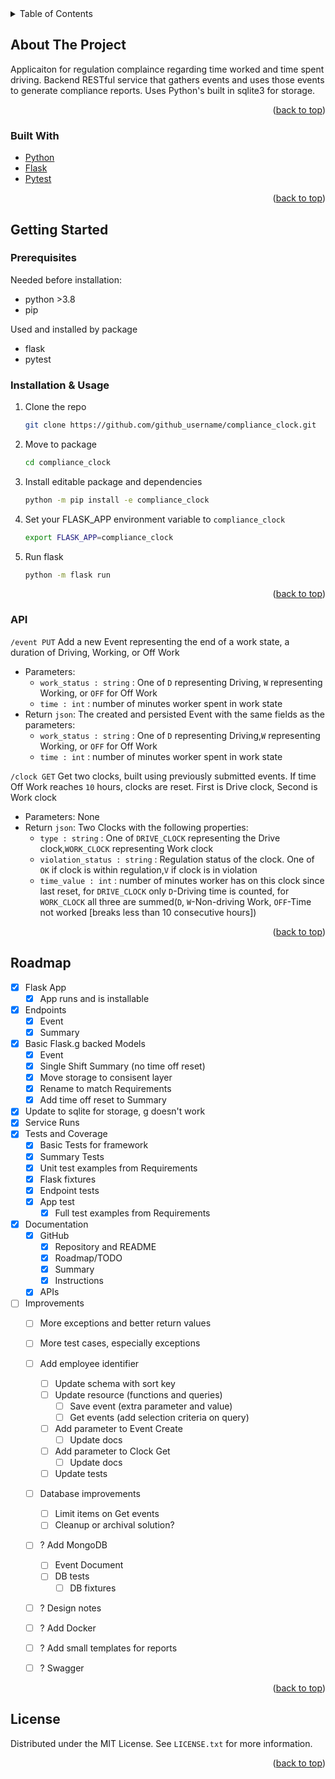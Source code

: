 <div id="top"></div>

<!-- TABLE OF CONTENTS -->
<details>
  <summary>Table of Contents</summary>
  <ol>
    <li>
      <a href="#about-the-project">About The Project</a>
      <ul>
        <li><a href="#built-with">Built With</a></li>
      </ul>
    </li>
    <li>
      <a href="#getting-started">Getting Started</a>
      <ul>
        <li><a href="#prerequisites">Prerequisites</a></li>
        <li><a href="#installation">Installation< & Usage/a></li>
        <li><a href="#api">API/a></li>
      </ul>
    </li>
    <li><a href="#roadmap">Roadmap</a></li>
    <li><a href="#license">License</a></li>
  </ol>
</details>



<!-- ABOUT THE PROJECT -->
## About The Project

Applicaiton for regulation complaince regarding time worked and time spent driving. Backend RESTful service that gathers events and uses those events to generate compliance reports. Uses Python's built in sqlite3 for storage.

<p align="right">(<a href="#top">back to top</a>)</p>


### Built With

* [Python](https://www.python.org/)
* [Flask](https://flask.palletsprojects.com/en/2.0.x/)
* [Pytest](https://docs.pytest.org/en/6.2.x/)

<p align="right">(<a href="#top">back to top</a>)</p>


<!-- GETTING STARTED -->
## Getting Started
### Prerequisites

Needed before installation:
* python >3.8
* pip

Used and installed by package
* flask
* pytest

### Installation & Usage

1. Clone the repo
   ```sh
   git clone https://github.com/github_username/compliance_clock.git
   ```
2. Move to package
   ```sh
   cd compliance_clock
   ```
3. Install editable package and dependencies
   ```sh
   python -m pip install -e compliance_clock
   ```
4. Set your FLASK_APP environment variable to `compliance_clock`
   ```sh
   export FLASK_APP=compliance_clock
   ```
4. Run flask
   ```sh
   python -m flask run
   ```

<p align="right">(<a href="#top">back to top</a>)</p>

### API

`/event PUT` Add a new Event representing the end of a work state, a duration of Driving, Working, or Off Work
* Parameters:
  * `work_status : string` : One of `D` representing Driving, `W` representing Working, or `OFF` for Off Work
  * `time : int` : number of minutes worker spent in work state
* Return `json`: The created and persisted Event with the same fields as the parameters:
  * `work_status : string` : One of `D` representing Driving,`W` representing Working, or `OFF` for Off Work
  * `time : int` : number of minutes worker spent in work state

`/clock GET` Get two clocks, built using previously submitted events. If time Off Work reaches `10` hours, clocks are reset. First is Drive clock, Second is Work clock
* Parameters: None
* Return `json`: Two Clocks with the following properties:
  * `type : string` : One of `DRIVE_CLOCK` representing the Drive clock,`WORK_CLOCK` representing Work clock
  * `violation_status : string` : Regulation status of the clock. One of `OK` if clock is within regulation,`V` if clock is in violation
  * `time_value : int` : number of minutes worker has on this clock since last reset, for `DRIVE_CLOCK` only `D`-Driving time is counted, for `WORK_CLOCK` all three are summed(`D`, `W`-Non-driving Work, `OFF`-Time not worked [breaks less than 10 consecutive hours])

<p align="right">(<a href="#top">back to top</a>)</p>


<!-- ROADMAP -->
## Roadmap

- [x] Flask App
    - [x] App runs and is installable
- [x] Endpoints
    - [x] Event
    - [x] Summary
- [x] Basic Flask.g backed Models
    - [x] Event
    - [x] Single Shift Summary (no time off reset)
    - [x] Move storage to consisent layer
    - [x] Rename to match Requirements
    - [x] Add time off reset to Summary
- [x] Update to sqlite for storage, g doesn't work
- [x] Service Runs
- [x] Tests and Coverage
    - [x] Basic Tests for framework
    - [x] Summary Tests 
    - [x] Unit test examples from Requirements 
    - [x] Flask fixtures
    - [x] Endpoint tests
    - [x] App test
        - [x] Full test examples from Requirements
- [x] Documentation
    - [x] GitHub
        - [x] Repository and README
        - [x] Roadmap/TODO
        - [x] Summary
        - [x] Instructions
    - [x] APIs
- [ ] Improvements
    - [ ] More exceptions and better return values
    - [ ] More test cases, especially exceptions
    - [ ] Add employee identifier
        - [ ] Update schema with sort key
        - [ ] Update resource (functions and queries)
            - [ ] Save event (extra parameter and value)
            - [ ] Get events (add selection criteria on query)
        - [ ] Add parameter to Event Create
            - [ ] Update docs
        - [ ] Add parameter to Clock Get
            - [ ] Update docs
        - [ ] Update tests
    - [ ] Database improvements
        - [ ] Limit items on Get events
        - [ ] Cleanup or archival solution?
    - [ ] ? Add MongoDB
        - [ ] Event Document
        - [ ] DB tests
            - [ ] DB fixtures
    - [ ] ? Design notes
    - [ ] ? Add Docker
    - [ ] ? Add small templates for reports
    - [ ] ? Swagger


<p align="right">(<a href="#top">back to top</a>)</p>


<!-- LICENSE -->
## License

Distributed under the MIT License. See `LICENSE.txt` for more information.

<p align="right">(<a href="#top">back to top</a>)</p>

